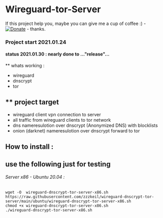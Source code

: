 # Wireguard-tor-Server 
If this project help you, maybe you can give me a cup of coffee :)  - [![Donate](https://img.shields.io/badge/Donate-PayPal-green.svg)](https://www.paypal.com/donate/?hosted_button_id=WGCNYVFKTHC3C) - thanks.

### Project start 2021.01.24

#### status 2021.01.30 : nearly done to ..."release"...
** whats working :  
* wireguard
* dnscrypt
* tor


## ** project target 
* wireguard client vpn connection to server 
* all traffic from wireguard clients to tor network
* dns nameresulotion over dnscrypt (Anonymized DNS) with blocklists
* onion (darknet) nameresulotion over dnscrypt forward to tor

## How to install :  
## use the following just for testing 

###### Server x86 - Ubuntu 20.04 :
```
wget -O  wireguard-dnscrypt-tor-server-x86.sh https://raw.githubusercontent.com/zzzkeil/wireguard-dnscrypt-tor-server/main/ubuntu/wireguard-dnscrypt-tor-server-x86.sh
chmod +x wireguard-dnscrypt-tor-server-x86.sh
./wireguard-dnscrypt-tor-server-x86.sh
```




